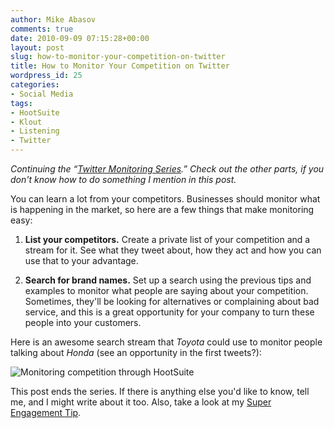```yaml
---
author: Mike Abasov
comments: true
date: 2010-09-09 07:15:28+00:00
layout: post
slug: how-to-monitor-your-competition-on-twitter
title: How to Monitor Your Competition on Twitter
wordpress_id: 25
categories:
- Social Media
tags:
- HootSuite
- Klout
- Listening
- Twitter
---
```


_Continuing the “[Twitter Monitoring Series](http://marketingbeforefunding.com/2010/09/05/how-to-monitor-everything-on-twitter/).” Check out the other parts, if you don't know how to do something I mention in this post._

You can learn a lot from your competitors. Businesses should monitor what is happening in the market, so here are a few things that make monitoring easy:



	
  1. **List your competitors.** Create a private list of your competition and a stream for it. See what they tweet about, how they act and how you can use that to your advantage.

	
  2. **Search for brand names.** Set up a search using the previous tips and examples to monitor what people are saying about your competition. Sometimes, they'll be looking for alternatives or complaining about bad service, and this is a great opportunity for your company to turn these people into your customers.


Here is an awesome search stream that _Toyota_ could use to monitor people talking about _Honda_ (see an opportunity in the first tweets?):


![Monitoring competition through HootSuite](http://marketingbeforefunding.com/wp-content/uploads/2012/06/tumblr_l8hnzjHjpI1qa9j4k.png)


This post ends the series. If there is anything else you'd like to know, tell me, and I might write about it too. Also, take a look at my [Super Engagement Tip](http://marketingbeforefunding.com/2010/09/03/how-to-start-engaging-on-twitter-in-seconds/).

